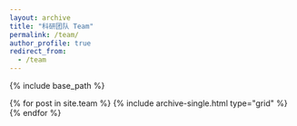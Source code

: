 ```yaml
---
layout: archive
title: "科研团队 Team"
permalink: /team/
author_profile: true
redirect_from:
  - /team
---
```


{% include base_path %}

{% for post in site.team %}
  {% include archive-single.html type="grid" %}
{% endfor %}